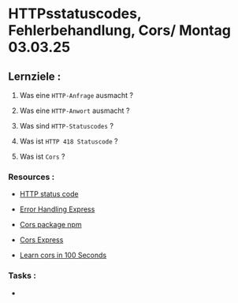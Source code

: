 # HTTPsstatuscodes, Fehlerbehandlung, Cors/ Montag 03.03.25

## Lernziele :

1. Was eine `HTTP-Anfrage` ausmacht ?

2. Was eine `HTTP-Anwort` ausmacht ?

3. Was sind `HTTP-Statuscodes` ?

4. Was ist `HTTP 418 Statuscode` ?

5. Was ist `Cors` ?

### Resources :

- [HTTP status code](https://developer.mozilla.org/en-US/docs/Web/HTTP/Status)

- [Error Handling Express](https://expressjs.com/en/guide/error-handling.html)

- [Cors package npm](https://www.npmjs.com/package/cors)

- [Cors Express](https://expressjs.com/en/resources/middleware/cors.html)

- [Learn cors in 100 Seconds](https://www.youtube.com/watch?v=4KHiSt0oLJ0)

### Tasks :

- []()
